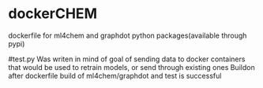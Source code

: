 # dockerCHEM
dockerfile for ml4chem and graphdot python packages(available through pypi)



#test.py
Was writen in mind of goal of sending data to docker containers that would be used to retrain models, or send through existing ones
Buildon after dockerfile build of ml4chem/graphdot and test is successful
